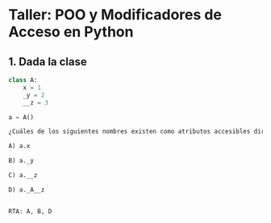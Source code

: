 # Taller: POO y Modificadores de Acceso en Python  

## 1. Dada la clase  

```python
class A:
    x = 1
    _y = 2
    __z = 3

a = A()

¿Cuáles de los siguientes nombres existen como atributos accesibles directamente desde a?

A) a.x

B) a._y

C) a.__z

D) a._A__z


RTA: A, B, D
